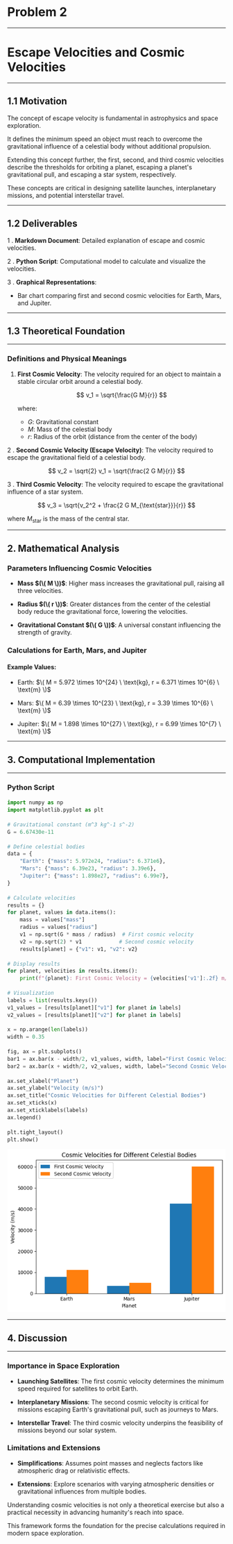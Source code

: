 # Problem 2
---
# Escape Velocities and Cosmic Velocities
---
## 1.1 Motivation
The concept of escape velocity is fundamental in astrophysics and space exploration. 

It defines the minimum speed an object must reach to overcome the gravitational influence of a celestial body without additional propulsion. 

Extending this concept further, the first, second, and third cosmic velocities describe the thresholds for orbiting a planet, escaping a planet's gravitational pull, and escaping a star system, respectively. 

These concepts are critical in designing satellite launches, interplanetary missions, and potential interstellar travel.

---

## 1.2 Deliverables

1 . **Markdown Document**: Detailed explanation of escape and cosmic velocities.

2 . **Python Script**: Computational model to calculate and visualize the velocities.

3 . **Graphical Representations**:

 - Bar chart comparing first and second cosmic velocities for Earth, Mars, and Jupiter.

---

## 1.3 Theoretical Foundation

---
###  Definitions and Physical Meanings

1. **First Cosmic Velocity**: The velocity required for an object to maintain a stable circular orbit around a celestial body.
   
   $$ v_1 = \sqrt{\frac{G M}{r}} $$
   
   where:
   - $G$: Gravitational constant
   - $M$: Mass of the celestial body
   - $r$: Radius of the orbit (distance from the center of the body)

2 . **Second Cosmic Velocity (Escape Velocity)**: The velocity required to escape the gravitational field of a celestial body.

   $$ v_2 = \sqrt{2} v_1 = \sqrt{\frac{2 G M}{r}} $$

3 . **Third Cosmic Velocity**: The velocity required to escape the gravitational influence of a star system.
   
   $$ v_3 = \sqrt{v_2^2 + \frac{2 G M_{\text{star}}}{r}} $$
   
   where $M_{\text{star}}$ is the mass of the central star.

---

## 2. Mathematical Analysis

### Parameters Influencing Cosmic Velocities
- **Mass $(\( M \))$**: Higher mass increases the gravitational pull, raising all three velocities.

- **Radius $(\( r \))$**: Greater distances from the center of the celestial body reduce the gravitational force, lowering the velocities.

- **Gravitational Constant $(\( G \))$**: A universal constant influencing the strength of gravity.

### Calculations for Earth, Mars, and Jupiter

#### Example Values:
- Earth: $\( M = 5.972 \times 10^{24} \ \text{kg}, r = 6.371 \times 10^{6} \ \text{m} \)$

- Mars: $\( M = 6.39 \times 10^{23} \ \text{kg}, r = 3.39 \times 10^{6} \ \text{m} \)$

- Jupiter: $\( M = 1.898 \times 10^{27} \ \text{kg}, r = 6.99 \times 10^{7} \ \text{m} \)$

---

## 3. Computational Implementation

---

### Python Script
```python
import numpy as np
import matplotlib.pyplot as plt

# Gravitational constant (m^3 kg^-1 s^-2)
G = 6.67430e-11

# Define celestial bodies
data = {
    "Earth": {"mass": 5.972e24, "radius": 6.371e6},
    "Mars": {"mass": 6.39e23, "radius": 3.39e6},
    "Jupiter": {"mass": 1.898e27, "radius": 6.99e7},
}

# Calculate velocities
results = {}
for planet, values in data.items():
    mass = values["mass"]
    radius = values["radius"]
    v1 = np.sqrt(G * mass / radius)  # First cosmic velocity
    v2 = np.sqrt(2) * v1            # Second cosmic velocity
    results[planet] = {"v1": v1, "v2": v2}

# Display results
for planet, velocities in results.items():
    print(f"{planet}: First Cosmic Velocity = {velocities['v1']:.2f} m/s, Second Cosmic Velocity = {velocities['v2']:.2f} m/s")

# Visualization
labels = list(results.keys())
v1_values = [results[planet]["v1"] for planet in labels]
v2_values = [results[planet]["v2"] for planet in labels]

x = np.arange(len(labels))
width = 0.35

fig, ax = plt.subplots()
bar1 = ax.bar(x - width/2, v1_values, width, label="First Cosmic Velocity")
bar2 = ax.bar(x + width/2, v2_values, width, label="Second Cosmic Velocity")

ax.set_xlabel("Planet")
ax.set_ylabel("Velocity (m/s)")
ax.set_title("Cosmic Velocities for Different Celestial Bodies")
ax.set_xticks(x)
ax.set_xticklabels(labels)
ax.legend()

plt.tight_layout()
plt.show()
```
![Alt text](image-3.png)

---

## 4. Discussion

--- 

### Importance in Space Exploration

 - **Launching Satellites**: The first cosmic velocity determines the minimum speed required for satellites to orbit Earth.

 - **Interplanetary Missions**: The second cosmic velocity is critical for missions escaping Earth's gravitational pull, such as journeys to Mars.

 - **Interstellar Travel**: The third cosmic velocity underpins the feasibility of missions beyond our solar system.

### Limitations and Extensions

- **Simplifications**: Assumes point masses and neglects factors like atmospheric drag or relativistic effects.

- **Extensions**: Explore scenarios with varying atmospheric densities or gravitational influences from multiple bodies.

Understanding cosmic velocities is not only a theoretical exercise but also a practical necessity in advancing humanity's reach into space. 

This framework forms the foundation for the precise calculations required in modern space exploration.

